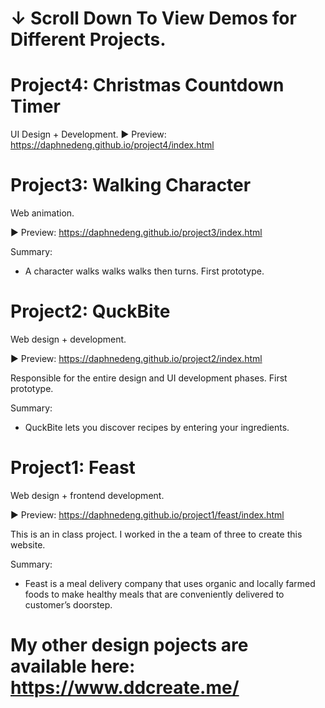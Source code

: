 # ↓ Scroll Down To View Demos for Different Projects.

# Project4: Christmas Countdown Timer
UI Design + Development.
► Preview: https://daphnedeng.github.io/project4/index.html

# Project3: Walking Character
Web animation.

► Preview: https://daphnedeng.github.io/project3/index.html

Summary:
- A character walks walks walks then turns. First prototype.

# Project2: QuckBite
Web design + development.

► Preview: https://daphnedeng.github.io/project2/index.html

Responsible for the entire design and UI development phases. 
First prototype.

Summary:
- QuckBite lets you discover recipes by entering your ingredients. 

# Project1: Feast
Web design + frontend development.

► Preview: https://daphnedeng.github.io/project1/feast/index.html

This is an in class project. I worked in the a team of three to create this website. 

Summary: 
- Feast is a meal delivery company that uses organic and locally farmed foods to make healthy meals that are conveniently delivered to customer’s doorstep.
 
# My other design pojects are available here: https://www.ddcreate.me/

